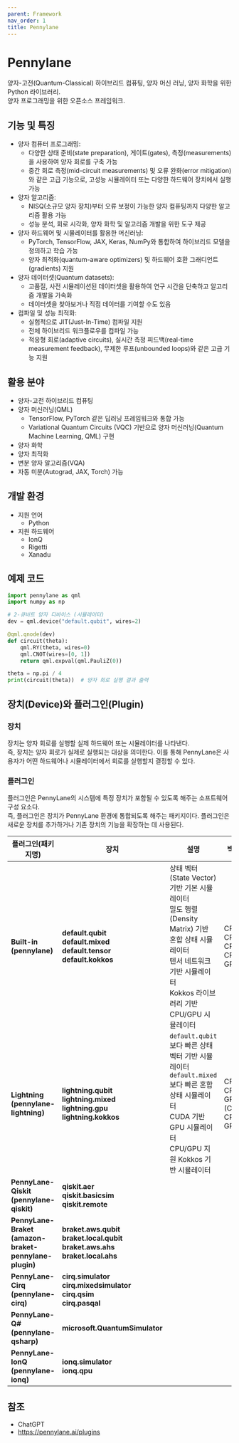 ```yaml
---
parent: Framework
nav_order: 1
title: Pennylane
---
```


# Pennylane
양자-고전(Quantum-Classical) 하이브리드 컴퓨팅, 양자 머신 러닝, 양자 화학을 위한 Python 라이브러리.  
양자 프로그래밍을 위한 오픈소스 프레임워크.



## 기능 및 특징
- 양자 컴퓨터 프로그래밍:  
  - 다양한 상태 준비(state preparation), 게이트(gates), 측정(measurements)을 사용하여 양자 회로를 구축 가능
  - 중간 회로 측정(mid-circuit measurements) 및 오류 완화(error mitigation)와 같은 고급 기능으로, 고성능 시뮬레이터 또는 다양한 하드웨어 장치에서 실행 가능
- 양자 알고리즘:
  - NISQ(소규모 양자 장치)부터 오류 보정이 가능한 양자 컴퓨팅까지 다양한 알고리즘 활용 가능 
  - 성능 분석, 회로 시각화, 양자 화학 및 알고리즘 개발을 위한 도구 제공
- 양자 하드웨어 및 시뮬레이터를 활용한 머신러닝:
  - PyTorch, TensorFlow, JAX, Keras, NumPy와 통합하여 하이브리드 모델을 정의하고 학습 가능 
  - 양자 최적화(quantum-aware optimizers) 및 하드웨어 호환 그래디언트(gradients) 지원
- 양자 데이터셋(Quantum datasets):
  - 고품질, 사전 시뮬레이션된 데이터셋을 활용하여 연구 시간을 단축하고 알고리즘 개발을 가속화
  - 데이터셋을 찾아보거나 직접 데이터를 기여할 수도 있음
- 컴파일 및 성능 최적화:
  - 실험적으로 JIT(Just-In-Time) 컴파일 지원
  - 전체 하이브리드 워크플로우를 컴파일 가능
  - 적응형 회로(adaptive circuits), 실시간 측정 피드백(real-time measurement feedback), 무제한 루프(unbounded loops)와 같은 고급 기능 지원



## 활용 분야
- 양자-고전 하이브리드 컴퓨팅
- 양자 머신러닝(QML)
    - TensorFlow, PyTorch 같은 딥러닝 프레임워크와 통합 가능
    - Variational Quantum Circuits (VQC) 기반으로 양자 머신러닝(Quantum Machine Learning, QML) 구현
- 양자 화학
- 양자 최적화
- 변분 양자 알고리즘(VQA)
- 자동 미분(Autograd, JAX, Torch) 가능



## 개발 환경
- 지원 언어
  - Python
- 지원 하드웨어
  - IonQ
  - Rigetti
  - Xanadu



## 예제 코드
```python
import pennylane as qml
import numpy as np

# 2-큐비트 양자 디바이스 (시뮬레이터)
dev = qml.device("default.qubit", wires=2)

@qml.qnode(dev)
def circuit(theta):
    qml.RY(theta, wires=0)
    qml.CNOT(wires=[0, 1])
    return qml.expval(qml.PauliZ(0))

theta = np.pi / 4
print(circuit(theta))  # 양자 회로 실행 결과 출력
```



## 장치(Device)와 플러그인(Plugin)

### 장치
장치는 양자 회로를 실행할 실제 하드웨어 또는 시뮬레이터를 나타낸다.   
즉, 장치는 양자 회로가 실제로 실행되는 대상을 의미한다. 
이를 통해 PennyLane은 사용자가 어떤 하드웨어나 시뮬레이터에서 회로를 실행할지 결정할 수 있다.

### 플러그인
플러그인은 PennyLane의 시스템에 특정 장치가 포함될 수 있도록 해주는 소프트웨어 구성 요소다.  
즉, 플러그인은 장치가 PennyLane 환경에 통합되도록 해주는 패키지이다.
플러그인은 새로운 장치를 추가하거나 기존 장치의 기능을 확장하는 데 사용된다.

| 플러그인(패키지명)                                            | 장치                                                                                                | 설명                                                                                                                              | 백엔드                                      | 특징                                                                                                                   |
|-------------------------------------------------------|---------------------------------------------------------------------------------------------------|---------------------------------------------------------------------------------------------------------------------------------|------------------------------------------|----------------------------------------------------------------------------------------------------------------------|
| **Built-in (pennylane)**                              | **default.qubit**<br/>**default.mixed**<br/>**default.tensor**<br/>**default.kokkos**             | 상태 벡터(State Vector) 기반 기본 시뮬레이터<br/>밀도 행렬(Density Matrix) 기반 혼합 상태 시뮬레이터<br/>텐서 네트워크 기반 시뮬레이터<br/>Kokkos 라이브러리 기반 CPU/GPU 시뮬레이터 | CPU<br/>CPU<br/>CPU<br/>CPU & GPU        | 가장 기본적인 양자 회로 시뮬레이터<br/>노이즈 모델링 및 혼합 상태 시뮬레이션 가능<br/>많은 큐빗을 처리할 때 메모리 절약 가능<br/>멀티스레드 최적화 지원, 대규모 회로에 적합             |
| **Lightning (pennylane-lightning)**                   | **lightning.qubit**<br/>**lightning.mixed**<br/>**lightning.gpu**<br/>**lightning.kokkos**        | `default.qubit`보다 빠른 상태 벡터 기반 시뮬레이터<br/>`default.mixed`보다 빠른 혼합 상태 시뮬레이터<br/>CUDA 기반 GPU 시뮬레이터<br/>CPU/GPU 지원 Kokkos 기반 시뮬레이터   | CPU<br/>CPU<br/>GPU (CUDA)<br/>CPU & GPU | C++ 백엔드 사용, `default.qubit`보다 빠름<br/>`default.mixed`보다 성능 최적화됨<br/>GPU 가속 지원, 실시간 양자 회로 실행<br/>GPU 최적화, 대규모 회로 처리 가능 |
| **PennyLane-Qiskit (pennylane-qiskit)**               | **qiskit.aer**<br/>**qiskit.basicsim**<br/>**qiskit.remote**                                      |                                                                                                                                 |                                          | Qiskit                                                                                                               |
| **PennyLane-Braket (amazon-braket-pennylane-plugin)** | **braket.aws.qubit**<br/>**braket.local.qubit**<br/>**braket.aws.ahs**  <br/>**braket.local.ahs** |                                                                                                                                 |                                          | Amazon Braket                                                                                                        |
| **PennyLane-Cirq (pennylane-cirq)**                   | **cirq.simulator**<br/>**cirq.mixedsimulator**<br/>**cirq.qsim**<br/>**cirq.pasqal**              |                                                                                                                                 |                                          | Google Cirq                                                                                                          |
| **PennyLane-Q# (pennylane-qsharp)**                   | **microsoft.QuantumSimulator**                                                                    |                                                                                                                                 |                                          | Microsoft QDK                                                                                                        |
| **PennyLane-IonQ (pennylane-ionq)**                   | **ionq.simulator**<br/>**ionq.qpu**                                                               |                                                                                                                                 |                                          | IonQ                                                                                                                 |



## 참조
- ChatGPT
- https://pennylane.ai/plugins
